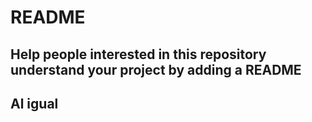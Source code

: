 # README

## Help people interested in this repository understand your project by adding a README 

## Al igual

